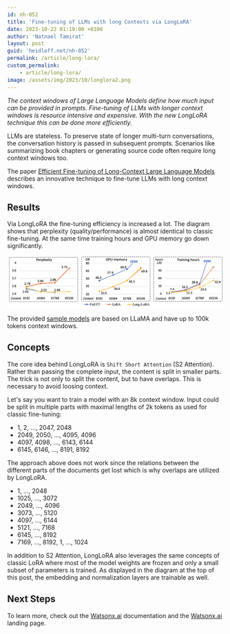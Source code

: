 ```yaml
---
id: nh-052
title: 'Fine-tuning of LLMs with long Contexts via LongLoRA'
date: 2023-10-22 01:19:00 +0100
author: 'Natnael Tamirat'
layout: post
guid: 'heidloff.net/nh-052'
permalink: /article/long-lora/
custom_permalink:
    - article/long-lora/
image: /assets/img/2023/10/longlora2.png
---
```


*The context windows of Large Language Models define how much input can be provided in prompts. Fine-tuning of LLMs with longer context windows is resource intensive and expensive. With the new LongLoRA technique this can be done more efficiently.*

LLMs are stateless. To preserve state of longer multi-turn conversations, the conversation history is passed in subsequent prompts. Scenarios like summarizing book chapters or generating source code often require long context windows too.

The paper [Efficient Fine-tuning of Long-Context Large Language Models](https://arxiv.org/pdf/2309.12307.pdf) describes an innovative technique to fine-tune LLMs with long context windows.

## Results

Via LongLoRA the fine-tuning efficiency is increased a lot. The diagram shows that perplexity (quality/performance) is almost identical to classic fine-tuning. At the same time training hours and GPU memory go down significantly.

![image](/assets/img/2023/10/longlora1.png)

The provided [sample models](https://github.com/dvlab-research/LongLoRA#models) are based on LLaMA and have up to 100k tokens context windows.

## Concepts

The core idea behind LongLoRA is `Shift Short Attention` (S2 Attention). Rather than passing the complete input, the content is split in smaller parts. The trick is not only to split the content, but to have overlaps. This is necessary to avoid loosing context.

Let's say you want to train a model with an 8k context window. Input could be split in multiple parts with maximal lengths of 2k tokens as used for classic fine-tuning:

* 1, 2, ..., 2047, 2048
* 2049, 2050, ..., 4095, 4096
* 4097, 4098, ..., 6143, 6144
* 6145, 6146, ..., 8191, 8192

The approach above does not work since the relations between the different parts of the documents get lost which is why overlaps are utilized by LongLoRA.

* 1, ..., 2048
* 1025, ..., 3072
* 2049, ..., 4096
* 3073, ..., 5120
* 4097, ..., 6144
* 5121, ..., 7168
* 6145, ..., 8192
* 7169, ..., 8192, 1, ..., 1024

In addition to S2 Attention, LongLoRA also leverages the same concepts of classic LoRA where most of the model weights are frozen and only a small subset of parameters is trained. As displayed in the diagram at the top of this post, the embedding and normalization layers are trainable as well.

## Next Steps

To learn more, check out the [Watsonx.ai](https://eu-de.dataplatform.cloud.ibm.com/docs/content/wsj/analyze-data/fm-overview.html?context=wx&audience=wdp) documentation and the [Watsonx.ai](https://www.ibm.com/products/watsonx-ai) landing page.